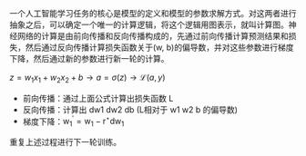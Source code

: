 一个人工智能学习任务的核心是模型的定义和模型的参数求解方式。对这两者进行抽象之后，可以确定一个唯一的计算逻辑，将这个逻辑用图表示，就叫计算图。神经网络的计算是由前向传播和反向传播构成的，先通过前向传播计算预测结果和损失，然后通过反向传播计算损失函数关于(w, b)的偏导数，并对这些参数进行梯度下降，然后通过新的参数进行新一轮的计算。

$z=w_{1} x_{1}+w_{2} x_{2}+b \rightarrow a=\sigma(z) \rightarrow \mathcal{L}(a, y)$

- 前向传播：通过上面公式计算出损失函数 L
- 反向传播：计算出 dw1 dw2 db (L相对于 w1 w2 b 的偏导数)
- 梯度下降：$\mathrm{w}_1^{\prime}=\mathrm{w}_1-\mathrm{r}^{\star}\mathrm{d}\mathrm{w}_1$

重复上述过程进行下一轮训练。
